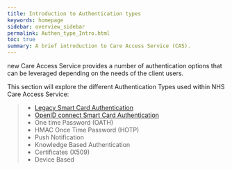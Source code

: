 ```yaml
---
title: Introduction to Authentication types
keywords: homepage
sidebar: overview_sidebar
permalink: Authen_type_Intro.html
toc: true
summary: A brief introduction to Care Access Service (CAS).
---
```

new  Care Access Service provides a number of authentication options that can be leveraged depending on the needs of the client users.  

This section will explore the different Authentication Types used within NHS Care Access Service:

> * [Legacy Smart Card Authentication](AuthType_SmartCard.html)
> * [OpenID connect Smart Card Authentication](AuthType_OpenIDC_SC.html)
> * One time Password (OATH)
> * HMAC Once Time Password (HOTP)
> * Push Notification
> * Knowledge Based Authentication
> * Certificates (X509)
> * Device Based